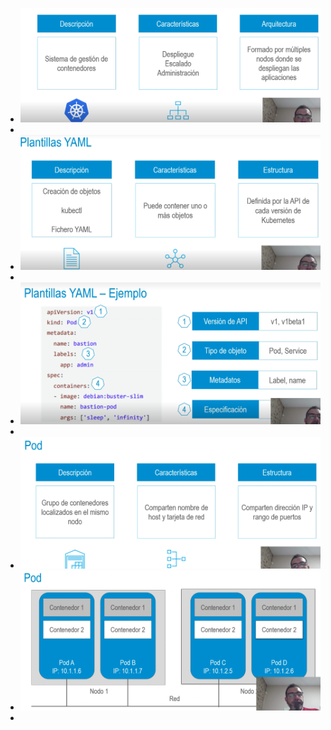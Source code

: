 - ![image.png](../assets/image_1724192804303_0.png)
-
- ![image.png](../assets/image_1724192942223_0.png)
-
- ![image.png](../assets/image_1724193082904_0.png)
-
- ![image.png](../assets/image_1724193190927_0.png)
- ![image.png](../assets/image_1724193232259_0.png)
-